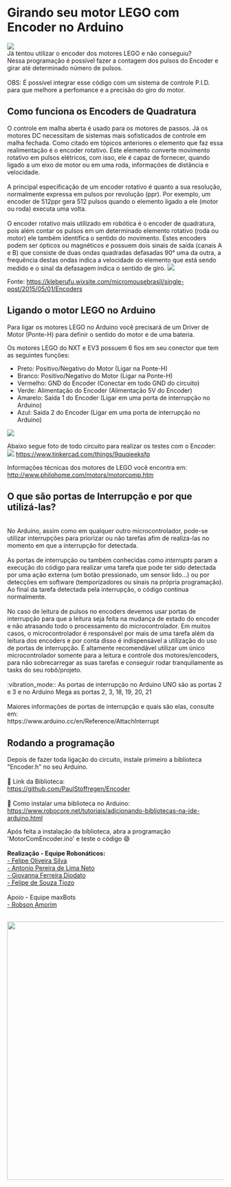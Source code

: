 # Girando seu motor LEGO com Encoder no Arduino
<img src="https://github.com/FeoSilva/MotorComEncoder/blob/master/Capa.jpg" />
<br>
Já tentou utilizar o encoder dos motores LEGO e não conseguiu? <br>
Nessa programação é possível fazer a contagem dos pulsos do Encoder e girar até determinado número de pulsos.<br><br>
OBS: É possível integrar esse código com um sistema de controle P.I.D. para que melhore a perfomance e a precisão do giro do motor.

<h2> Como funciona os Encoders de Quadratura </h2>
O controle em malha aberta é usado para os motores de passos. Já os motores DC necessitam de sistemas mais sofisticados de controle em malha fechada. Como citado em tópicos anteriores o elemento que faz essa realimentação é o encoder rotativo. Este elemento converte movimento rotativo em pulsos elétricos, com isso, ele é capaz de fornecer, quando ligado a um eixo de motor ou em uma roda, informações de distância e velocidade.
<br><br>
A principal especificação de um encoder rotativo é quanto a sua resolução, normalmente expressa em pulsos por revolução (ppr). Por exemplo, um encoder de 512ppr gera 512 pulsos quando o elemento ligado a ele (motor ou roda) executa uma volta.
 <br><br>
O encoder rotativo mais utilizado em robótica é o encoder de quadratura, pois além contar os pulsos em um determinado elemento rotativo (roda ou motor) ele também identifica o sentido do movimento. Estes encoders podem ser ópticos ou magnéticos e possuem dois sinais de saída (canais A e B) que consiste de duas ondas quadradas defasadas 90° uma da outra, a frequência destas ondas indica a velocidade do elemento que está sendo medido e o sinal da defasagem indica o sentido de giro.
<img src="https://github.com/FeoSilva/MotorComEncoder/blob/master/enc_quadratura.jpg"/>

Fonte: https://kleberufu.wixsite.com/micromousebrasil/single-post/2015/05/01/Encoders

<h2>Ligando o motor LEGO no Arduino</h2>

Para ligar os motores LEGO no Arduino você precisará de um Driver de Motor (Ponte-H) para definir o sentido do motor e de uma bateria.

Os motores LEGO do NXT e EV3 possuem 6 fios em seu conector que tem as seguintes funções:
- Preto: Positivo/Negativo do Motor (Ligar na Ponte-H)
- Branco: Positivo/Negativo do Motor (Ligar na Ponte-H)
- Vermelho: GND do Encoder (Conectar em todo GND do circuito)
- Verde: Alimentação do Encoder (Alimentação 5V do Encoder)
- Amarelo: Saída 1 do Encoder (Ligar em uma porta de interrupção no Arduino)
- Azul: Saída 2 do Encoder (Ligar em uma porta de interrupção no Arduino)

<img src="https://github.com/FeoSilva/MotorComEncoder/blob/master/lego_connector_output.gif" />

Abaixo segue foto de todo circuito para realizar os testes com o Encoder:<br>
<img src="https://github.com/FeoSilva/MotorComEncoder/blob/master/Esquematico.png" />
https://www.tinkercad.com/things/9quqieeksfp

Informações técnicas dos motores de LEGO você encontra em: <br>
http://www.philohome.com/motors/motorcomp.htm
<br>

<h2>O que são portas de <b>Interrupção</b> e por que utilizá-las?</h2><br>
No Arduino, assim como em qualquer outro microcontrolador, pode-se utilizar interrupções para priorizar ou não tarefas afim de realiza-las no momento em que a interrupção for detectada.
<br><br>
As portas de interrupção ou também conhecidas como <i>interrupts</i> param a execução do código para realizar uma tarefa que pode ter sido detectada por uma ação externa (um botão pressionado, um sensor lido...) ou por detecções em software (temporizadores ou sinais na própria programação). Ao final da tarefa detectada pela interrupção, o código continua normalmente.
<br><br>
No caso de leitura de pulsos no encoders devemos usar portas de interrupção para que a leitura seja feita na mudança de estado do encoder e não atrasando todo o processamento do microcontrolador. Em muitos casos, o microcontrolador é responsável por mais de uma tarefa além da leitura dos encoders e por conta disso é indispensável a utilização do uso de portas de interrupção. É altamente recomendável utilizar um único microcontrolador somente para a leitura e controle dos motores/encoders, para não sobrecarregar as suas tarefas e conseguir rodar tranquilamente as tasks do seu robô/projeto.
<br><br>
:vibration_mode:: As portas de interrupção no Arduino UNO são as portas 2 e 3 e no Arduino Mega as portas 2, 3, 18, 19, 20, 21
<br><br>
Maiores informações de portas de interrupção e quais são elas, consulte em:<br>
https://www.arduino.cc/en/Reference/AttachInterrupt

<h2>Rodando a programação</h2>

Depois de fazer toda ligação do circuito, instale primeiro a biblioteca "Encoder.h" no seu Arduino.<br><br>
:blue_book: Link da Biblioteca: <br>
https://github.com/PaulStoffregen/Encoder<br><br>
:notebook_with_decorative_cover: Como instalar uma biblioteca no Arduino: <br>
https://www.robocore.net/tutoriais/adicionando-bibliotecas-na-ide-arduino.html

Após feita a instalação da biblioteca, abra a programação 'MotorComEncoder.ino' e teste o código :smile:
<br><br>
<b>Realização - Equipe Robonáticos:</b><br>
<a href="https://github.com/FeoSilva">- Felipe Oliveira Silva </a><br>
<a href="https://github.com/Antonio6745">- Antonio Pereira de Lima Neto </a><br>
<a href="https://github.com/giovannadiodato">- Giovanna Ferreira Diodato</a><br>
<a href="https://github.com/felipetiozo">- Felipe de Souza Tiozo</a><br>
<br>
Apoio - Equipe maxBots<br>
<a href="https://github.com/RobAmorim">- Robson Amorim</a><br><br>
<p align="center"><img src="https://github.com/FeoSilva/OBR-2017/blob/master/M%C3%ADdia/Equipe.jpg" width="600"/></p>
